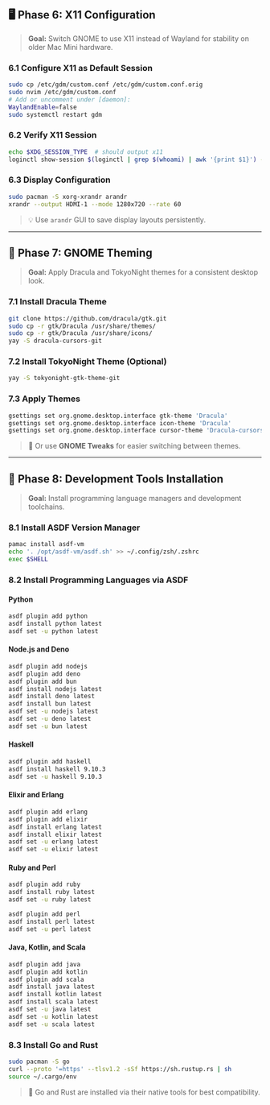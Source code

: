 ## 🖥️ Phase 6: X11 Configuration
> **Goal:** Switch GNOME to use X11 instead of Wayland for stability on older Mac Mini hardware.

### 6.1 Configure X11 as Default Session
```bash
sudo cp /etc/gdm/custom.conf /etc/gdm/custom.conf.orig
sudo nvim /etc/gdm/custom.conf
# Add or uncomment under [daemon]:
WaylandEnable=false
sudo systemctl restart gdm
```

### 6.2 Verify X11 Session
```bash
echo $XDG_SESSION_TYPE  # should output x11
loginctl show-session $(loginctl | grep $(whoami) | awk '{print $1}') -p Type
```

### 6.3 Display Configuration
```bash
sudo pacman -S xorg-xrandr arandr
xrandr --output HDMI-1 --mode 1280x720 --rate 60
```
> 💡 Use `arandr` GUI to save display layouts persistently.

---

## 🎨 Phase 7: GNOME Theming
> **Goal:** Apply Dracula and TokyoNight themes for a consistent desktop look.

### 7.1 Install Dracula Theme
```bash
git clone https://github.com/dracula/gtk.git
sudo cp -r gtk/Dracula /usr/share/themes/
sudo cp -r gtk/Dracula /usr/share/icons/
yay -S dracula-cursors-git
```

### 7.2 Install TokyoNight Theme (Optional)
```bash
yay -S tokyonight-gtk-theme-git
```

### 7.3 Apply Themes
```bash
gsettings set org.gnome.desktop.interface gtk-theme 'Dracula'
gsettings set org.gnome.desktop.interface icon-theme 'Dracula'
gsettings set org.gnome.desktop.interface cursor-theme 'Dracula-cursors'
```
> 🎨 Or use **GNOME Tweaks** for easier switching between themes.

---

## 🧰 Phase 8: Development Tools Installation
> **Goal:** Install programming language managers and development toolchains.

### 8.1 Install ASDF Version Manager
```bash
pamac install asdf-vm
echo '. /opt/asdf-vm/asdf.sh' >> ~/.config/zsh/.zshrc
exec $SHELL
```

### 8.2 Install Programming Languages via ASDF

#### Python
```bash
asdf plugin add python
asdf install python latest
asdf set -u python latest
```

#### Node.js and Deno
```bash
asdf plugin add nodejs
asdf plugin add deno
asdf plugin add bun
asdf install nodejs latest
asdf install deno latest
asdf install bun latest
asdf set -u nodejs latest
asdf set -u deno latest
asdf set -u bun latest
```

#### Haskell
```bash
asdf plugin add haskell
asdf install haskell 9.10.3
asdf set -u haskell 9.10.3
```

#### Elixir and Erlang
```bash
asdf plugin add erlang
asdf plugin add elixir
asdf install erlang latest
asdf install elixir latest
asdf set -u erlang latest
asdf set -u elixir latest
```

#### Ruby and Perl
```bash
asdf plugin add ruby
asdf install ruby latest
asdf set -u ruby latest

asdf plugin add perl
asdf install perl latest
asdf set -u perl latest
```

#### Java, Kotlin, and Scala
```bash
asdf plugin add java
asdf plugin add kotlin
asdf plugin add scala
asdf install java latest
asdf install kotlin latest
asdf install scala latest
asdf set -u java latest
asdf set -u kotlin latest
asdf set -u scala latest
```

### 8.3 Install Go and Rust
```bash
sudo pacman -S go
curl --proto '=https' --tlsv1.2 -sSf https://sh.rustup.rs | sh
source ~/.cargo/env
```
> 🧩 Go and Rust are installed via their native tools for best compatibility.
